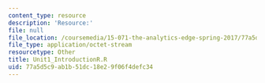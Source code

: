 ```yaml
---
content_type: resource
description: 'Resource:'
file: null
file_location: /coursemedia/15-071-the-analytics-edge-spring-2017/77a5d5c9ab1b51dc18e29f06f4defc34_Unit1_IntroductionR.R
file_type: application/octet-stream
resourcetype: Other
title: Unit1_IntroductionR.R
uid: 77a5d5c9-ab1b-51dc-18e2-9f06f4defc34
---
```


